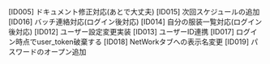 [ID005] ドキュメント修正対応(あとで大丈夫)
[ID015] 次回スケジュールの追加
[ID016] バッチ連絡対応(ログイン後対応)
[ID014] 自分の服装一覧対応(ログイン後対応)
[ID012] ユーザー設定変更実装
[ID013] ユーザーID連携
[ID017] ログイン時点でuser_token破棄する
[ID018] NetWorkタブへの表示名変更
[ID019] パスワードのオープン追加